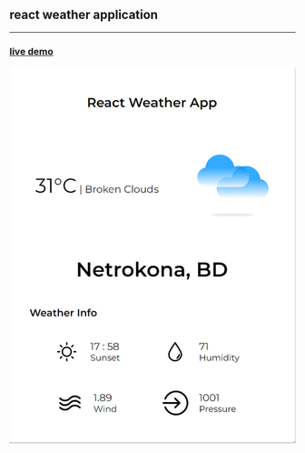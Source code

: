 ## react weather application
---
### [live demo](https://weather-application-ahmed-kawsar.vercel.app/)
![screenshot](https://raw.githubusercontent.com/ahmed-kawsar/weather-application/master/public/screenshot.png)
